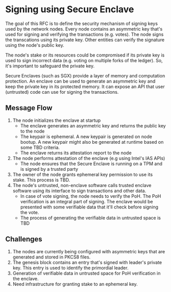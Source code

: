 # Signing using Secure Enclave

The goal of this RFC is to define the security mechanism of signing keys used by the network nodes. Every node contains an asymmetric key that's used for signing and verifying the transactions (e.g. votes). The node signs the transcations using its private key. Other entities can verify the signature using the node's public key.

The node's stake or its resources could be compromised if its private key is used to sign incorrect data (e.g. voting on multiple forks of the ledger). So, it's important to safeguard the private key.

Secure Enclaves (such as SGX) provide a layer of memory and computation protection. An enclave can be used to generate an asymmetric key and keep the private key in its protected memory. It can expose an API that user (untrusted) code can use for signing the transactions.

## Message Flow

1. The node initializes the enclave at startup
    * The enclave generates an asymmetric key and returns the public key to the node
    * The keypair is ephemeral. A new keypair is generated on node bootup. A new keypair might also be generated at runtime based on some TBD criteria.
    * The enclave returns its attestation report to the node
2. The node performs attestation of the enclave (e.g using Intel's IAS APIs)
    * The node ensures that the Secure Enclave is running on a TPM and is signed by a trusted party
3. The owner of the node grants ephemeral key permission to use its stake. This process is TBD.
4. The node's untrusted, non-enclave software calls trusted enclave software using its interface to sign transactions and other data.
    * In case of vote signing, the node needs to verify the PoH. The PoH verification is an integral part of signing. The enclave would be presented with some verifiable data that it'll check before signing the vote.
    * The process of generating the verifiable data in untrusted space is TBD

## Challenges

1. The nodes are currently being configured with asymmetric keys that are generated and stored in PKCS8 files.
2. The genesis block contains an entry that's signed with leader's private key. This entry is used to identify the primordial leader.
3. Generation of verifiable data in untrusted space for PoH verification in the enclave.
4. Need infrastructure for granting stake to an ephemeral key.
